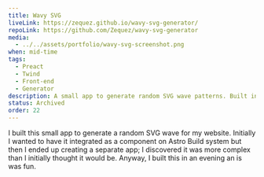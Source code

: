 ```yaml
---
title: Wavy SVG
liveLink: https://zequez.github.io/wavy-svg-generator/
repoLink: https://github.com/Zequez/wavy-svg-generator
media:
  - ../../assets/portfolio/wavy-svg-screenshot.png
when: mid-time
tags:
  - Preact
  - Twind
  - Front-end
  - Generator
description: A small app to generate random SVG wave patterns. Built in an evening, it was fun. I built it for creating wavy divisions on my website originally.
status: Archived
order: 22
---
```


I built this small app to generate a random SVG wave for my website. Initially I wanted to have it integrated as a component on Astro Build system but then I ended up creating a separate app; I discovered it was more complex than I initially thought it would be. Anyway, I built this in an evening an is was fun.
